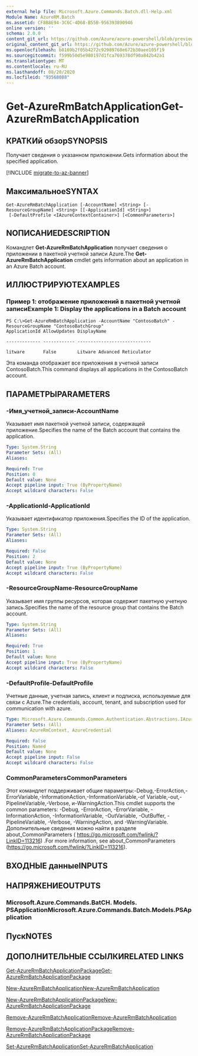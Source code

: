 ```yaml
---
external help file: Microsoft.Azure.Commands.Batch.dll-Help.xml
Module Name: AzureRM.Batch
ms.assetid: CF8B8E94-3C6C-4D68-B55B-956393890946
online version: ''
schema: 2.0.0
content_git_url: https://github.com/Azure/azure-powershell/blob/preview/src/ResourceManager/AzureBatch/Commands.Batch/help/Get-AzureRmBatchApplication.md
original_content_git_url: https://github.com/Azure/azure-powershell/blob/preview/src/ResourceManager/AzureBatch/Commands.Batch/help/Get-AzureRmBatchApplication.md
ms.openlocfilehash: b8169b2f05b4272c92989768e672b30aee105f19
ms.sourcegitcommit: f599b50d5e980197d1fca769378df90a842b42a1
ms.translationtype: MT
ms.contentlocale: ru-RU
ms.lasthandoff: 08/20/2020
ms.locfileid: "93568088"
---
```

# <span data-ttu-id="dff1c-101">Get-AzureRmBatchApplication</span><span class="sxs-lookup"><span data-stu-id="dff1c-101">Get-AzureRmBatchApplication</span></span>

## <span data-ttu-id="dff1c-102">КРАТКИй обзор</span><span class="sxs-lookup"><span data-stu-id="dff1c-102">SYNOPSIS</span></span>
<span data-ttu-id="dff1c-103">Получает сведения о указанном приложении.</span><span class="sxs-lookup"><span data-stu-id="dff1c-103">Gets information about the specified application.</span></span>

[!INCLUDE [migrate-to-az-banner](../../includes/migrate-to-az-banner.md)]

## <span data-ttu-id="dff1c-104">Максимальное</span><span class="sxs-lookup"><span data-stu-id="dff1c-104">SYNTAX</span></span>

```
Get-AzureRmBatchApplication [-AccountName] <String> [-ResourceGroupName] <String> [[-ApplicationId] <String>]
 [-DefaultProfile <IAzureContextContainer>] [<CommonParameters>]
```

## <span data-ttu-id="dff1c-105">NОПИСАНИЕ</span><span class="sxs-lookup"><span data-stu-id="dff1c-105">DESCRIPTION</span></span>
<span data-ttu-id="dff1c-106">Командлет **Get-AzureRmBatchApplication** получает сведения о приложении в пакетной учетной записи Azure.</span><span class="sxs-lookup"><span data-stu-id="dff1c-106">The **Get-AzureRmBatchApplication** cmdlet gets information about an application in an Azure Batch account.</span></span>

## <span data-ttu-id="dff1c-107">ИЛЛЮСТРИРУЮТ</span><span class="sxs-lookup"><span data-stu-id="dff1c-107">EXAMPLES</span></span>

### <span data-ttu-id="dff1c-108">Пример 1: отображение приложений в пакетной учетной записи</span><span class="sxs-lookup"><span data-stu-id="dff1c-108">Example 1: Display the applications in a Batch account</span></span>
```
PS C:\>Get-AzureRmBatchApplication -AccountName "ContosoBatch" -ResourceGroupName "ContosoBatchGroup"
ApplicationId AllowUpdates DisplayName

------------- ------------ ----------------------------

litware       False        Litware Advanced Reticulator
```

<span data-ttu-id="dff1c-109">Эта команда отображает все приложения в учетной записи ContosoBatch.</span><span class="sxs-lookup"><span data-stu-id="dff1c-109">This command displays all applications in the ContosoBatch account.</span></span>

## <span data-ttu-id="dff1c-110">ПАРАМЕТРЫ</span><span class="sxs-lookup"><span data-stu-id="dff1c-110">PARAMETERS</span></span>

### <span data-ttu-id="dff1c-111">-Имя_учетной_записи</span><span class="sxs-lookup"><span data-stu-id="dff1c-111">-AccountName</span></span>
<span data-ttu-id="dff1c-112">Указывает имя пакетной учетной записи, содержащей приложение.</span><span class="sxs-lookup"><span data-stu-id="dff1c-112">Specifies the name of the Batch account that contains the application.</span></span>

```yaml
Type: System.String
Parameter Sets: (All)
Aliases: 

Required: True
Position: 0
Default value: None
Accept pipeline input: True (ByPropertyName)
Accept wildcard characters: False
```

### <span data-ttu-id="dff1c-113">-ApplicationId</span><span class="sxs-lookup"><span data-stu-id="dff1c-113">-ApplicationId</span></span>
<span data-ttu-id="dff1c-114">Указывает идентификатор приложения.</span><span class="sxs-lookup"><span data-stu-id="dff1c-114">Specifies the ID of the application.</span></span>

```yaml
Type: System.String
Parameter Sets: (All)
Aliases: 

Required: False
Position: 2
Default value: None
Accept pipeline input: True (ByPropertyName)
Accept wildcard characters: False
```

### <span data-ttu-id="dff1c-115">-ResourceGroupName</span><span class="sxs-lookup"><span data-stu-id="dff1c-115">-ResourceGroupName</span></span>
<span data-ttu-id="dff1c-116">Указывает имя группы ресурсов, которая содержит пакетную учетную запись.</span><span class="sxs-lookup"><span data-stu-id="dff1c-116">Specifies the name of the resource group that contains the Batch account.</span></span>

```yaml
Type: System.String
Parameter Sets: (All)
Aliases: 

Required: True
Position: 1
Default value: None
Accept pipeline input: True (ByPropertyName)
Accept wildcard characters: False
```

### <span data-ttu-id="dff1c-117">-DefaultProfile</span><span class="sxs-lookup"><span data-stu-id="dff1c-117">-DefaultProfile</span></span>
<span data-ttu-id="dff1c-118">Учетные данные, учетная запись, клиент и подписка, используемые для связи с Azure.</span><span class="sxs-lookup"><span data-stu-id="dff1c-118">The credentials, account, tenant, and subscription used for communication with azure.</span></span>

```yaml
Type: Microsoft.Azure.Commands.Common.Authentication.Abstractions.IAzureContextContainer
Parameter Sets: (All)
Aliases: AzureRmContext, AzureCredential

Required: False
Position: Named
Default value: None
Accept pipeline input: False
Accept wildcard characters: False
```

### <span data-ttu-id="dff1c-119">CommonParameters</span><span class="sxs-lookup"><span data-stu-id="dff1c-119">CommonParameters</span></span>
<span data-ttu-id="dff1c-120">Этот командлет поддерживает общие параметры:-Debug,-ErrorAction,-ErrorVariable,-InformationAction,-InformationVariable,-of Variable,-out,-PipelineVariable,-Verbose, и-WarningAction.</span><span class="sxs-lookup"><span data-stu-id="dff1c-120">This cmdlet supports the common parameters: -Debug, -ErrorAction, -ErrorVariable, -InformationAction, -InformationVariable, -OutVariable, -OutBuffer, -PipelineVariable, -Verbose, -WarningAction, and -WarningVariable.</span></span> <span data-ttu-id="dff1c-121">Дополнительные сведения можно найти в разделе about_CommonParameters ( https://go.microsoft.com/fwlink/?LinkID=113216) .</span><span class="sxs-lookup"><span data-stu-id="dff1c-121">For more information, see about_CommonParameters (https://go.microsoft.com/fwlink/?LinkID=113216).</span></span>

## <span data-ttu-id="dff1c-122">ВХОДНЫЕ данные</span><span class="sxs-lookup"><span data-stu-id="dff1c-122">INPUTS</span></span>

## <span data-ttu-id="dff1c-123">НАПРЯЖЕНИЕ</span><span class="sxs-lookup"><span data-stu-id="dff1c-123">OUTPUTS</span></span>

### <span data-ttu-id="dff1c-124">Microsoft.Azure.Commands.BatCH. Models. PSApplication</span><span class="sxs-lookup"><span data-stu-id="dff1c-124">Microsoft.Azure.Commands.Batch.Models.PSApplication</span></span>

## <span data-ttu-id="dff1c-125">Пуск</span><span class="sxs-lookup"><span data-stu-id="dff1c-125">NOTES</span></span>

## <span data-ttu-id="dff1c-126">ДОПОЛНИТЕЛЬНЫЕ ССЫЛКИ</span><span class="sxs-lookup"><span data-stu-id="dff1c-126">RELATED LINKS</span></span>

[<span data-ttu-id="dff1c-127">Get-AzureRmBatchApplicationPackage</span><span class="sxs-lookup"><span data-stu-id="dff1c-127">Get-AzureRmBatchApplicationPackage</span></span>](./Get-AzureRmBatchApplicationPackage.md)

[<span data-ttu-id="dff1c-128">New-AzureRmBatchApplication</span><span class="sxs-lookup"><span data-stu-id="dff1c-128">New-AzureRmBatchApplication</span></span>](./New-AzureRmBatchApplication.md)

[<span data-ttu-id="dff1c-129">New-AzureRmBatchApplicationPackage</span><span class="sxs-lookup"><span data-stu-id="dff1c-129">New-AzureRmBatchApplicationPackage</span></span>](./New-AzureRmBatchApplicationPackage.md)

[<span data-ttu-id="dff1c-130">Remove-AzureRmBatchApplication</span><span class="sxs-lookup"><span data-stu-id="dff1c-130">Remove-AzureRmBatchApplication</span></span>](./Remove-AzureRmBatchApplication.md)

[<span data-ttu-id="dff1c-131">Remove-AzureRmBatchApplicationPackage</span><span class="sxs-lookup"><span data-stu-id="dff1c-131">Remove-AzureRmBatchApplicationPackage</span></span>](./Remove-AzureRmBatchApplicationPackage.md)

[<span data-ttu-id="dff1c-132">Set-AzureRmBatchApplication</span><span class="sxs-lookup"><span data-stu-id="dff1c-132">Set-AzureRmBatchApplication</span></span>](./Set-AzureRmBatchApplication.md)


